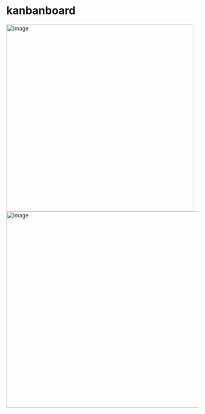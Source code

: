 # kanbanboard

<img width="490" alt="image" src="https://github.com/sanjeetcalgary/kanbanboard/assets/103237142/123ba4a2-fb14-4136-a19e-00d0b31b125a">

<img width="515" alt="image" src="https://github.com/sanjeetcalgary/kanbanboard/assets/103237142/0ebc19dd-cddc-4aaa-bd92-05a5399e9eb7">

